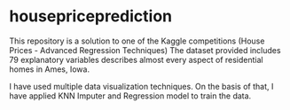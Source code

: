 # housepriceprediction
This repository is a solution to one of the Kaggle competitions (House Prices - Advanced Regression Techniques)
The dataset provided includes 79 explanatory variables describes almost every aspect of residential homes in Ames, Iowa.

I have used multiple data visualization techniques. On the basis of that, I have applied KNN Imputer and Regression model to train the data.

